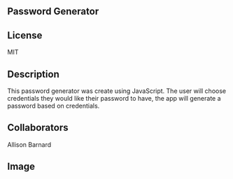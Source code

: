 ## Password Generator

## License
MIT

## Description
This password generator was create using JavaScript. The user will choose credentials they would like their password to have, the app will generate a password based on credentials.

## Collaborators
Allison Barnard

## Image


